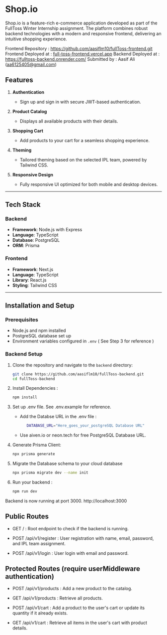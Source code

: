 # Shop.io

Shop.io is a feature-rich e-commerce application developed as part of the FullToss Winter Internship assignment. The platform combines robust backend technologies with a modern and responsive frontend, delivering an intuitive shopping experience. 

Frontend Repository : https://github.com/aasiflm10/fullToss-frontend.git
Frontend Deployed at : [full-toss-frontend.vercel.app](https://full-toss-frontend.vercel.app/)
Backend Deployed at : https://fulltoss-backend.onrender.com/
Submitted by : Aasif Ali (aa6125405@gmail.com)
## Features

1. **Authentication**  
   - Sign up and sign in with secure JWT-based authentication.

2. **Product Catalog**  
   - Displays all available products with their details.

3. **Shopping Cart**  
   - Add products to your cart for a seamless shopping experience.

4. **Theming**  
   - Tailored theming based on the selected IPL team, powered by Tailwind CSS.

5. **Responsive Design**  
   - Fully responsive UI optimized for both mobile and desktop devices.

---

## Tech Stack

### Backend  
- **Framework**: Node.js with Express  
- **Language**: TypeScript  
- **Database**: PostgreSQL  
- **ORM**: Prisma  

### Frontend  
- **Framework**: Next.js  
- **Language**: TypeScript  
- **Library**: React.js  
- **Styling**: Tailwind CSS  

---

## Installation and Setup

### Prerequisites
- Node.js and npm installed
- PostgreSQL database set up
- Environment variables configured in `.env` ( See Step 3 for reference )

### Backend Setup
1. Clone the repository and navigate to the `backend` directory:  
   ```bash
   git clone https://github.com/aasiflm10/fullToss-backend.git
   cd fullToss-backend

2. Install Dependencies : 
   ```bash
   npm install

3. Set up .env file. See .env.example for reference.
   - Add the Databse URL in the .env file :
     ```bash
        DATABASE_URL="Here_goes_your_postgreSQL Database URL"
   - Use aiven.io or neon.tech for free PostgreSQL Database URL.

4. Generate Prisma Client:  
   ```bash
   npx prisma generate

5. Migrate the Database schema to your cloud database
   ```bash
   npx prisma migrate dev --name init

6. Run your backend : 
   ```bash
   npm run dev


Backend is now running at port 3000. http://localhost:3000



## Public Routes

- GET / :
Root endpoint to check if the backend is running.

- POST /api/v1/register : 
User registration with name, email, password, and IPL team assignment.

- POST /api/v1/login :
User login with email and password.


## Protected Routes (require userMiddleware authentication)

- POST /api/v1/products :
Add a new product to the catalog.

- GET /api/v1/products :
Retrieve all products.

- POST /api/v1/cart :
Add a product to the user's cart or update its quantity if it already exists.

- GET /api/v1/cart :
Retrieve all items in the user's cart with product details.


